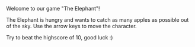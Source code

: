 Welcome to our game "The Elephant"!

The Elephant is hungry and wants to catch as many apples as possible out of the sky. Use the arrow keys to move the character.

Try to beat the highscore of 10, good luck :)
